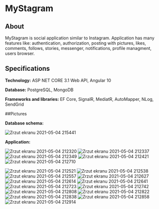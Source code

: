 # MyStagram
## About
MyStagram is social application similar to Instagram. Application has many features like: authentication, authorization, posting with pictures, likes, comments, follows, stories, messenger, notifications, profile managment, users browser.

## Specifications
**Technology:** ASP NET CORE 3.1 Web API, Angular 10

**Database:** PostgreSQL, MongoDB

**Frameworks and libraries:** EF Core, SignalR, MediatR, AutoMapper, NLog, SendGrid

##Pictures

**Database schema:**

![Zrzut ekranu 2021-05-04 215441](https://user-images.githubusercontent.com/56251114/117062123-5b2bf480-ad23-11eb-937f-45f2f93990b7.png)

**Application:**

![Zrzut ekranu 2021-05-04 212320](https://user-images.githubusercontent.com/56251114/117062159-667f2000-ad23-11eb-800e-34ba58276c71.png)
![Zrzut ekranu 2021-05-04 212337](https://user-images.githubusercontent.com/56251114/117062163-6717b680-ad23-11eb-8f21-ac26609951e8.png)
![Zrzut ekranu 2021-05-04 212349](https://user-images.githubusercontent.com/56251114/117062165-6717b680-ad23-11eb-9134-d02b3e546951.png)
![Zrzut ekranu 2021-05-04 212421](https://user-images.githubusercontent.com/56251114/117062167-67b04d00-ad23-11eb-8472-a37b5c6d3496.png)
![Zrzut ekranu 2021-05-04 212710](https://user-images.githubusercontent.com/56251114/117062178-6bdc6a80-ad23-11eb-8c16-da03f33183c7.png)

![Zrzut ekranu 2021-05-04 212521](https://user-images.githubusercontent.com/56251114/117062278-929aa100-ad23-11eb-8af4-72cfe49eb469.png)
![Zrzut ekranu 2021-05-04 212538](https://user-images.githubusercontent.com/56251114/117062283-93cbce00-ad23-11eb-9323-a9f0777a8bdc.png)
![Zrzut ekranu 2021-05-04 212557](https://user-images.githubusercontent.com/56251114/117062285-94fcfb00-ad23-11eb-936b-806bd3494872.png)
![Zrzut ekranu 2021-05-04 212627](https://user-images.githubusercontent.com/56251114/117062295-97f7eb80-ad23-11eb-973d-6cee1aa23a02.png)
![Zrzut ekranu 2021-05-04 212614](https://user-images.githubusercontent.com/56251114/117062304-99c1af00-ad23-11eb-98db-fa32aedb7610.png)
![Zrzut ekranu 2021-05-04 212641](https://user-images.githubusercontent.com/56251114/117062361-a5ad7100-ad23-11eb-89a0-aa74bc57031a.png)
![Zrzut ekranu 2021-05-04 212723](https://user-images.githubusercontent.com/56251114/117062366-a6460780-ad23-11eb-8858-a01ce7cb90a5.png)
![Zrzut ekranu 2021-05-04 212742](https://user-images.githubusercontent.com/56251114/117062368-a6460780-ad23-11eb-9d8d-4161f9a55ea9.png)
![Zrzut ekranu 2021-05-04 212808](https://user-images.githubusercontent.com/56251114/117062370-a6de9e00-ad23-11eb-8539-b3c91ecbd713.png)
![Zrzut ekranu 2021-05-04 212822](https://user-images.githubusercontent.com/56251114/117062373-a7773480-ad23-11eb-924f-b92cd5c8b3d4.png)
![Zrzut ekranu 2021-05-04 212838](https://user-images.githubusercontent.com/56251114/117062374-a7773480-ad23-11eb-9c01-012ef66da8e1.png)
![Zrzut ekranu 2021-05-04 212858](https://user-images.githubusercontent.com/56251114/117062378-a8a86180-ad23-11eb-9049-f6ef34abf89d.png)
![Zrzut ekranu 2021-05-04 212914](https://user-images.githubusercontent.com/56251114/117062379-a940f800-ad23-11eb-83f6-8a5a6fa2e152.png)
